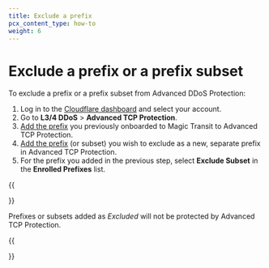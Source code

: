 ```yaml
---
title: Exclude a prefix
pcx_content_type: how-to
weight: 6
---
```


# Exclude a prefix or a prefix subset

To exclude a prefix or a prefix subset from Advanced DDoS Protection:

1. Log in to the [Cloudflare dashboard](https://dash.cloudflare.com) and select your account.
2. Go to **L3/4 DDoS** > **Advanced TCP Protection**.
3. [Add the prefix](/ddos-protection/advanced-ddos-systems/how-to/add-prefix/) you previously onboarded to Magic Transit to Advanced TCP Protection.
4. [Add the prefix](/ddos-protection/advanced-ddos-systems/how-to/add-prefix/) (or subset) you wish to exclude as a new, separate prefix in Advanced TCP Protection.
5. For the prefix you added in the previous step, select **Exclude Subset** in the **Enrolled Prefixes** list.

{{<Aside type="note">}}

Prefixes or subsets added as _Excluded_ will not be protected by Advanced TCP Protection.

{{</Aside>}}
